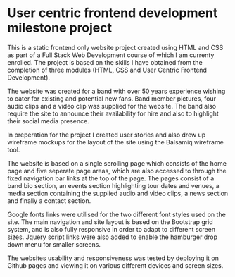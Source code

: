 # User centric frontend development milestone project

This is a static frontend only website project created using HTML and CSS
as part of a Full Stack Web Development course of which I am currenty enrolled.
The project is based on the skills I have obtained from the completion 
of three modules (HTML, CSS and User Centric Frontend Development).

The website was created for a band with over 50 years experience wishing to cater for 
existing and potential new fans. 
Band member pictures, four audio clips and a video clip was supplied for the website.
The band also require the site to announce their availability for hire and also to 
highlight their social media presence.

In preperation for the project I created user stories and also drew up wireframe mockups
for the layout of the site using the Balsamiq wireframe tool.

The website is based on a single scrolling page which consists of the home page
and five seperate page areas, which are also accessed to through the 
fixed navigation bar links at the top of the page.
The pages consist of a band bio section, an events section highlighting tour dates and 
venues, a media section containing the supplied audio and video clips, a news 
section and finally a contact section.

Google fonts links were utilised for the two different font styles used on the site.
The main navigation and site layout is based on the Bootstrap grid system,
and is also fully responsive in order to adapt to different screen sizes. 
Jquery script links were also added to enable the hamburger drop down
menu  for smaller screens.

The websites usability and responsiveness was tested by deploying it on Github 
pages and viewing it on various different devices and screen sizes.



